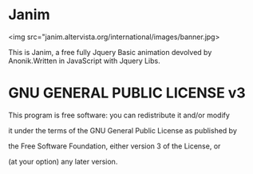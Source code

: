 # Janim

<img src="janim.altervista.org/international/images/banner.jpg>

This is Janim, a free fully Jquery Basic animation devolved by Anonik.Written in JavaScript with Jquery Libs.

# GNU GENERAL PUBLIC LICENSE v3

This program is free software: you can redistribute it and/or modify

it under the terms of the GNU General Public License as published by 

the Free Software Foundation, either version 3 of the License, or 

(at your option) any later version. 
